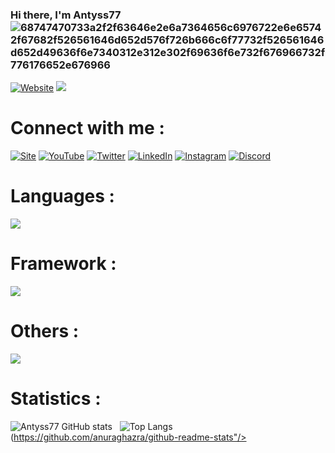 ### Hi there, I'm Antyss77 ![68747470733a2f2f63646e2e6a7364656c6976722e6e65742f67682f526561646d652d576f726b666c6f77732f526561646d652d49636f6e7340312e312e302f69636f6e732f676966732f776176652e676966](https://user-images.githubusercontent.com/47704223/128958910-b987e56f-6d7a-4809-a58f-dfc491adc1d4.gif)

[![Website](https://img.shields.io/website?label=Antyss77&url=https%3A%2F%2Fwww.antyss77.com)](https://antyss77.com)
![](https://komarev.com/ghpvc/?username=Antyss77&color=blue)

# Connect with me :
[![Site](https://user-images.githubusercontent.com/47704223/128959901-41abaf89-d071-4efe-b614-b7f0649abf15.png)](https://antyss77.com/)
[![YouTube](https://user-images.githubusercontent.com/47704223/128960250-9c59fa5a-fed3-408e-9c41-9ba73a1b7429.png)](https://youtube.com/Antyss77/)
[![Twitter](https://user-images.githubusercontent.com/47704223/128960314-01c884ff-3edc-4343-83e2-4f49939fb4d4.png)](https://twitter.com/_Antyss77)
[![LinkedIn](https://user-images.githubusercontent.com/47704223/128960384-84ef3083-23c0-4799-a53f-b26ea4b63b7c.png)](https://linkedin.com/)
[![Instagram](https://user-images.githubusercontent.com/47704223/128960467-978eb1d1-653d-4cab-bd51-f1aa7f4e80e0.png)](https://instagram.com/)
[![Discord](https://user-images.githubusercontent.com/47704223/128960503-17a16290-c2b6-43f9-a862-ddd1f077617e.png)](https://discord.com/users/277483794376818689)

# Languages :
<img src="https://skillicons.dev/icons?i=java,cs,cpp,python&theme=light"/>

# Framework :
<img src="https://skillicons.dev/icons?i=spring,hibernate,dotnet,qt"/>

  
# Others :
<img src="https://skillicons.dev/icons?i=gradle,ai,ps,vscode,idea,visualstudio,git,github,stackoverflow,devto,figma,linux&perline=4"/>


# Statistics :
![Antyss77 GitHub stats](https://github-readme-stats.vercel.app/api?username=Antyss77&show_icons=true&theme=onedark&text_color=AFAFAF&title_color=FFFFFF&icon_color=35CF5C) &nbsp;
![Top Langs](https://github-readme-stats.vercel.app/api/top-langs/?username=Antyss77&show_icons=true&theme=onedark&text_color=AFAFAF&title_color=FFFFFF&icon_color=35CF5C&layout=compact)(https://github.com/anuraghazra/github-readme-stats"/>

